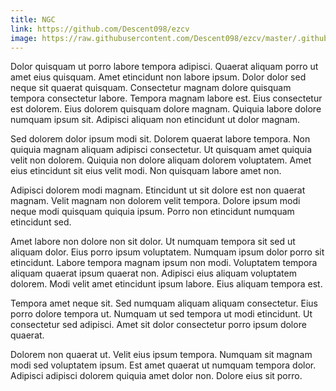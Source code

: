 ```yaml
---
title: NGC
link: https://github.com/Descent098/ezcv
image: https://raw.githubusercontent.com/Descent098/ezcv/master/.github/logo.png
---
```


Dolor quisquam ut porro labore tempora adipisci. Quaerat aliquam porro ut amet eius quisquam. Amet etincidunt non labore ipsum. Dolor dolor sed neque sit quaerat quisquam. Consectetur magnam dolore quisquam tempora consectetur labore. Tempora magnam labore est. Eius consectetur est dolorem. Eius dolorem quisquam dolore magnam. Quiquia labore dolore numquam ipsum sit. Adipisci aliquam non etincidunt ut dolor magnam.

Sed dolorem dolor ipsum modi sit. Dolorem quaerat labore tempora. Non quiquia magnam aliquam adipisci consectetur. Ut quisquam amet quiquia velit non dolorem. Quiquia non dolore aliquam dolorem voluptatem. Amet eius etincidunt sit eius velit modi. Non quisquam labore amet non.

Adipisci dolorem modi magnam. Etincidunt ut sit dolore est non quaerat magnam. Velit magnam non dolorem velit tempora. Dolore ipsum modi neque modi quisquam quiquia ipsum. Porro non etincidunt numquam etincidunt sed.

Amet labore non dolore non sit dolor. Ut numquam tempora sit sed ut aliquam dolor. Eius porro ipsum voluptatem. Numquam ipsum dolor porro sit etincidunt. Labore tempora magnam ipsum non modi. Voluptatem tempora aliquam quaerat ipsum quaerat non. Adipisci eius aliquam voluptatem dolorem. Modi velit amet etincidunt ipsum labore. Eius aliquam tempora est.

Tempora amet neque sit. Sed numquam aliquam aliquam consectetur. Eius porro dolore tempora ut. Numquam ut sed tempora ut modi etincidunt. Ut consectetur sed adipisci. Amet sit dolor consectetur porro ipsum dolore quaerat.

Dolorem non quaerat ut. Velit eius ipsum tempora. Numquam sit magnam modi sed voluptatem ipsum. Est amet quaerat ut numquam tempora dolor. Adipisci adipisci dolorem quiquia amet dolor non. Dolore eius sit porro.
    